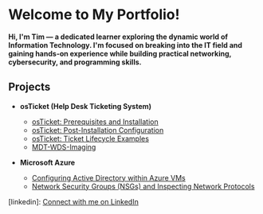 # Welcome to My Portfolio!
**Hi, I'm Tim — a dedicated learner exploring the dynamic world of Information Technology. I'm focused on breaking into the IT field and gaining hands-on experience while building practical networking, cybersecurity, and programming skills.**
## Projects

- <b>osTicket (Help Desk Ticketing System)</b>
  - [osTicket: Prerequisites and Installation](https://github.com/TimCharon1/osticket-prereqs/blob/main/README.md)
  - [osTicket: Post-Installation Configuration](https://github.com/TimCharon1/post-install-config/blob/main/README.md)
  - [osTicket: Ticket Lifecycle Examples](https://github.com/TimCharon1/ticket-lifecycle/blob/main/README.md)
  - [MDT-WDS-Imaging](https://github.com/TimCharon1/MDT-WDS-Imaging/blob/main/README.md)

- <b>Microsoft Azure</b>
  - [Configuring Active Directory within Azure VMs](https://github.com/TimCharon1/configure-ad/blob/main/README.md)
  - [Network Security Groups (NSGs) and Inspecting Network Protocols](https://github.com/TimCharon1/azure-network-protocols/blob/main/README.md)

[linkedin]: [Connect with me on LinkedIn](https://www.linkedin.com/in/tim-charon-64180267/)
